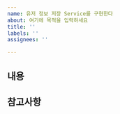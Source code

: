 ```yaml
---
name: 유저 정보 저장 Service를 구현한다
about: 여기에 목적을 입력하세요
title: ''
labels: ''
assignees: ''

---
```


## 내용

## 참고사항
